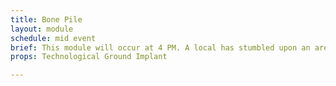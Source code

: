 ```yaml
---
title: Bone Pile
layout: module
schedule: mid event
brief: This module will occur at 4 PM. A local has stumbled upon an area that has a number of bones from undead and is looking for adventurers to see if it is dangerous. The adventurers may stop the reforming undead by destroying a device that has been implanted into the ground at the center of the bone yard. Red bone undead will have multiple resets and 1 leaf per reset as treasure. They may be harvested for 1 basic resource. 
props: Technological Ground Implant

---
```

